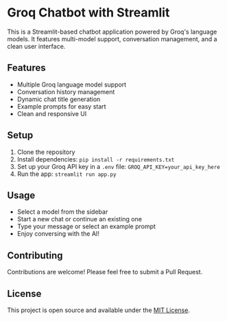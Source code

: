 # Groq Chatbot with Streamlit

This is a Streamlit-based chatbot application powered by Groq's language models. It features multi-model support, conversation management, and a clean user interface.

## Features
- Multiple Groq language model support
- Conversation history management
- Dynamic chat title generation
- Example prompts for easy start
- Clean and responsive UI

## Setup
1. Clone the repository
2. Install dependencies: `pip install -r requirements.txt`
3. Set up your Groq API key in a `.env` file: `GROQ_API_KEY=your_api_key_here`
4. Run the app: `streamlit run app.py`

## Usage
- Select a model from the sidebar
- Start a new chat or continue an existing one
- Type your message or select an example prompt
- Enjoy conversing with the AI!

## Contributing
Contributions are welcome! Please feel free to submit a Pull Request.

## License
This project is open source and available under the [MIT License](LICENSE).
